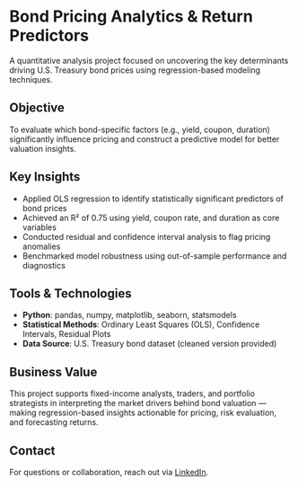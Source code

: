 # Bond Pricing Analytics & Return Predictors
A quantitative analysis project focused on uncovering the key determinants driving U.S. Treasury bond prices using regression-based modeling techniques.

## Objective  
To evaluate which bond-specific factors (e.g., yield, coupon, duration) significantly influence pricing and construct a predictive model for better valuation insights.

## Key Insights  
- Applied OLS regression to identify statistically significant predictors of bond prices  
- Achieved an R² of 0.75 using yield, coupon rate, and duration as core variables  
- Conducted residual and confidence interval analysis to flag pricing anomalies  
- Benchmarked model robustness using out-of-sample performance and diagnostics  

## Tools & Technologies  
- **Python**: pandas, numpy, matplotlib, seaborn, statsmodels  
- **Statistical Methods**: Ordinary Least Squares (OLS), Confidence Intervals, Residual Plots  
- **Data Source**: U.S. Treasury bond dataset (cleaned version provided)

## Business Value  
This project supports fixed-income analysts, traders, and portfolio strategists in interpreting the market drivers behind bond valuation — making regression-based insights actionable for pricing, risk evaluation, and forecasting returns.

## Contact  
For questions or collaboration, reach out via [LinkedIn](https://www.linkedin.com/in/poorviphulwani).
